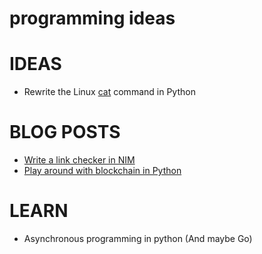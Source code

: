 # programming ideas

# IDEAS

* Rewrite the Linux [cat](https://en.wikipedia.org/wiki/Cat_(Unix)) command in Python

# BLOG POSTS

* [Write a link checker in NIM](https://xmonader.github.io/nimdays/day04_asynclinkschecker.html)
* [Play around with blockchain in Python](http://ecomunsing.com/build-your-own-blockchain)

# LEARN

* Asynchronous programming in python (And maybe Go)

